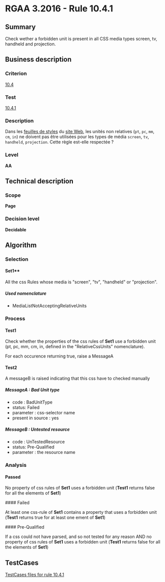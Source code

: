 # RGAA 3.2016 - Rule 10.4.1

## Summary
Check wether a forbidden unit is present in all CSS media types screen,
tv, handheld and projection.

## Business description

### Criterion
[10.4](http://references.modernisation.gouv.fr/rgaa-accessibilite/criteres.html#crit-10-4)

### Test
[10.4.1](http://references.modernisation.gouv.fr/rgaa-accessibilite/criteres.html#test-10-4-1)

### Description
<div lang="fr">Dans les <a href="http://references.modernisation.gouv.fr/rgaa-accessibilite/glossaire.html#feuille-de-style">feuilles de styles</a> du <a href="http://references.modernisation.gouv.fr/rgaa-accessibilite/glossaire.html#site-web--ensemble-de-toutes-les-pages-web">site Web</a>, les unit&#xE9;s non relatives (<code lang="en">pt</code>, <code lang="en">pc</code>, <code lang="en">mm</code>, <code lang="en">cm</code>, <code lang="en">in</code>) ne doivent pas &#xEA;tre utilis&#xE9;es pour les types de m&#xE9;dia <code lang="en">screen</code>, <code lang="en">tv</code>, <code lang="en">handheld</code>, <code lang="en">projection</code>. Cette r&#xE8;gle est-elle respect&#xE9;e&nbsp;?</div>

### Level
**AA**

## Technical description

### Scope
**Page**

### Decision level
**Decidable**

## Algorithm

### Selection

#### Set1**

All the css Rules whose media is "screen", "tv", "handheld" or "projection".

##### Used nomenclature

-   MediaListNotAcceptingRelativeUnits

### Process

#### Test1

Check whether the properties of the css rules of **Set1** use a forbidden
unit (pt, pc, mm, cm, in, defined in the "RelativeCssUnits" nomenclature).

For each occurence returning true, raise a MessageA

#### Test2
A messageB is raised indicating that this css have to checked manually

##### MessageA : Bad Unit type

-   code : BadUnitType
-   status: Failed
-   parameter : css-selector name
-   present in source : yes

##### MessageB : Untested resource

-   code : UnTestedResource
-   status: Pre-Qualified
-   parameter : the resource name

### Analysis

#### Passed

No property of css rules of **Set1** uses a forbidden unit (**Test1** returns false for all the elements of **Set1**)

#### Failed

At least one css-rule of **Set1** contains a property that uses a forbidden unit (**Test1** returns true for at least one ement of **Set1**)

#### Pre-Qualified

If a css could not have parsed, and so not tested for any reason AND no
property of css rules of **Set1** uses a forbidden unit (**Test1** returns false
for all the elements of **Set1**)



##  TestCases

[TestCases files for rule 10.4.1](https://github.com/Asqatasun/Asqatasun/tree/develop/rules/rules-rgaa3.2016/src/test/resources/testcases/rgaa32016/Rgaa32016Rule100401/)


